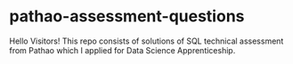 # pathao-assessment-questions
Hello Visitors! This repo consists of solutions of SQL technical assessment from Pathao which I applied for Data Science Apprenticeship.
